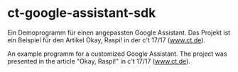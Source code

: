 # ct-google-assistant-sdk
Ein Demoprogramm für einen angepassten Google Assistant. Das Projekt ist ein Beispiel für den Artikel Okay, Raspi! in der c't 17/17 (www.ct.de).

An example programm for a customized Google Assistant. The project was presented in the article "Okay, Raspi!" in c't 17/17 (www.ct.de).
